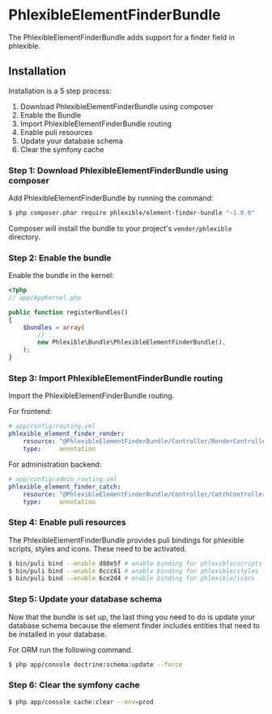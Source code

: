 PhlexibleElementFinderBundle
============================

The PhlexibleElementFinderBundle adds support for a finder field in phlexible.

Installation
------------

Installation is a 5 step process:

1. Download PhlexibleElementFinderBundle using composer
2. Enable the Bundle
3. Import PhlexibleElementFinderBundle routing
4. Enable puli resources
5. Update your database schema
6. Clear the symfony cache

### Step 1: Download PhlexibleElementFinderBundle using composer

Add PhlexibleElementFinderBundle by running the command:

``` bash
$ php composer.phar require phlexible/element-finder-bundle "~1.0.0"
```

Composer will install the bundle to your project's `vendor/phlexible` directory.

### Step 2: Enable the bundle

Enable the bundle in the kernel:

``` php
<?php
// app/AppKernel.php

public function registerBundles()
{
    $bundles = array(
        // ...
        new Phlexible\Bundle\PhlexibleElementFinderBundle(),
    );
}
```

### Step 3: Import PhlexibleElementFinderBundle routing

Import the PhlexibleElementFinderBundle routing.

For frontend:

``` yaml
# app/config/routing.yml
phlexible_element_finder_render:
    resource: "@PhlexibleElementFinderBundle/Controller/RenderController.php"
    type:     annotation
```

For administration backend:

``` yaml
# app/config/admin_routing.yml
phlexible_element_finder_catch:
    resource: "@PhlexibleElementFinderBundle/Controller/CatchController.php"
    type:     annotation
```

### Step 4: Enable puli resources

The PhlexibleElementFinderBundle provides puli bindings for phlexible scripts, styles and icons. These need to be activated.

``` bash
$ bin/puli bind --enable d80e5f # enable binding for phlexible/scripts
$ bin/puli bind --enable 0ccc61 # enable binding for phlexible/styles
$ bin/puli bind --enable 6ce2d4 # enable binding for phlexible/icons
```

### Step 5: Update your database schema

Now that the bundle is set up, the last thing you need to do is update your database schema because the element finder includes entities that need to be installed in your database.

For ORM run the following command.

``` bash
$ php app/console doctrine:schema:update --force
```

### Step 6: Clear the symfony cache

``` bash
$ php app/console cache:clear --env=prod
```
